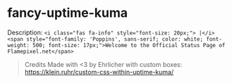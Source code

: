 # fancy-uptime-kuma

Description:
```<i class="fas fa-info" style="font-size: 20px;"> |</i> <span style="font-family: 'Poppins', sans-serif; color: white; font-weight: 500; font-size: 17px;">Welcome to the Official Status Page of Flamepixel.net</span>```

> Credits 
Made with <3 by Ehrlicher
with custom boxes: https://klein.ruhr/custom-css-within-uptime-kuma/
